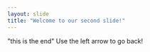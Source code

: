 ```yaml
---
layout: slide
title: "Welcome to our second slide!"
---
```

"this is the end"
Use the left arrow to go back!